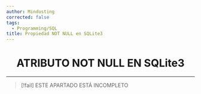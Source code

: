 ```yaml
---
author: Mindusting
corrected: false
tags:
  - Programming/SQL
title: Propiedad NOT NULL en SQLite3
---
```


<h1 style="text-align:center;">ATRIBUTO NOT NULL EN SQLite3</h1>

---

> [!fail] ESTE APARTADO ESTÁ INCOMPLETO
